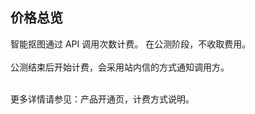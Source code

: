 ## 价格总览<br>
智能抠图通过 API 调用次数计费。
在公测阶段，不收取费用。<br><br>公测结束后开始计费，会采用站内信的方式通知调用方。<br><br>

更多详情请参见：产品开通页，计费方式说明。<br><br>

